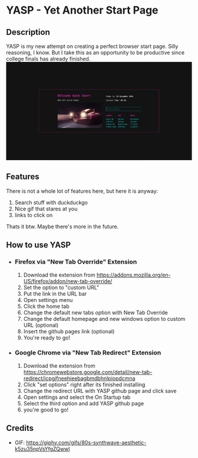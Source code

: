 # YASP - Yet Another Start Page

## Description

YASP is my new attempt on creating a perfect browser start page. Silly  reasoning, I know. But I take this as an opportunity to be productive since college finals has already finished.
![YASP Preview](src/img/YASP.png)

## Features

There is not a whole lot of features here, but here it is anyway:

1. Search stuff with duckduckgo
2. Nice gif that stares at you
3. links to click on

Thats it btw. Maybe there's more in the future.

## How to use YASP

* ### Firefox via "New Tab Override" Extension

   1. Download the extension from <https://addons.mozilla.org/en-US/firefox/addon/new-tab-override/>
   2. Set the option to "custom URL"
   3. Put the link in the URL bar
   4. Open settings menu
   5. Click the home tab
   6. Change the default new tabs option with New Tab Override
   7. Change the default homepage and new windows option to custom URL (optional)
   8. Insert the github pages link (optional)
   9. You're ready to go!

* ### Google Chrome via "New Tab Redirect" Extension

  1. Download the extension from <https://chromewebstore.google.com/detail/new-tab-redirect/icpgjfneehieebagbmdbhnlpiopdcmna>
  2. Click "set options" right after its finished installing
  3. Change the redirect URL with YASP github page and click save
  4. Open settings and select the On Startup tab
  5. Select the third option and add YASP github page
  6. you're good to go!

## Credits

* GIF: <https://giphy.com/gifs/80s-synthwave-aesthetic-k5zu35npVsYfgZQwwl>
